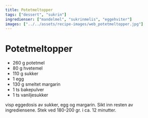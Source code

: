 ```yaml
---
title: Potetmeltopper
tags: ["dessert", "sukrin"]
ingredienser: ["mandelmel", "sukrinmelis", "eggehviter"]
images: ["../../assets/recipe-images/web_potetmeltopper.jpg"]
---
```


# Potetmeltopper

- 260 g potetmel
- 80 g hvetemel
- 110 g sukker
- 1 egg
- 130 g smeltet margarin
- 1 ts bakepulver
- 1 ts vaniljesukker

visp eggedosis av sukker, egg og margarin. Sikt inn resten av ingrediensene. Stek ved 180-200 gr. i ca. 12 minutter.
